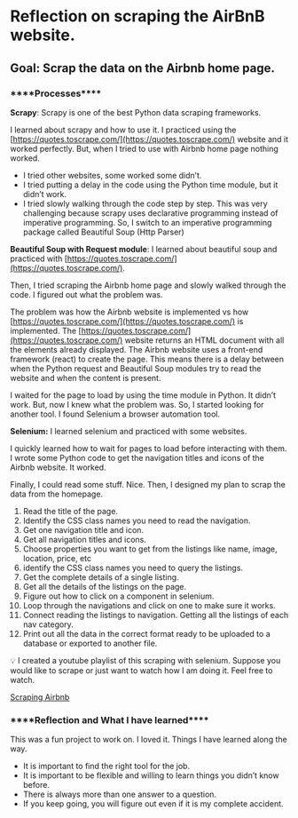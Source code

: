 # Reflection on scraping the AirBnB website.

## Goal: Scrap the data on the Airbnb home page.

### ********\*\*\*\*********Processes********\*\*\*\*********

**Scrapy**: Scrapy is one of the best Python data scraping frameworks.

I learned about scrapy and how to use it. I practiced using the [https://quotes.toscrape.com/](https://quotes.toscrape.com/) website and it worked perfectly. But, when I tried to use with Airbnb home page nothing worked.

- I tried other websites, some worked some didn’t.
- I tried putting a delay in the code using the Python time module, but it didn’t work.
- I tried slowly walking through the code step by step. This was very challenging because scrapy uses declarative programming instead of imperative programming. So, I switch to an imperative programming package called Beautiful Soup (Http Parser)

**Beautiful Soup with Request module**: I learned about beautiful soup and practiced with [https://quotes.toscrape.com/](https://quotes.toscrape.com/).

Then, I tried scraping the Airbnb home page and slowly walked through the code. I figured out what the problem was.

The problem was how the Airbnb website is implemented vs how [https://quotes.toscrape.com/](https://quotes.toscrape.com/) is implemented. The [https://quotes.toscrape.com/](https://quotes.toscrape.com/) website returns an HTML document with all the elements already displayed. The Airbnb website uses a front-end framework (react) to create the page. This means there is a delay between when the Python request and Beautiful Soup modules try to read the website and when the content is present.

I waited for the page to load by using the time module in Python. It didn’t work. But, now I knew what the problem was. So, I started looking for another tool. I found Selenium a browser automation tool.

**Selenium:** I learned selenium and practiced with some websites.

I quickly learned how to wait for pages to load before interacting with them. I wrote some Python code to get the navigation titles and icons of the Airbnb website. It worked.

Finally, I could read some stuff. Nice. Then, I designed my plan to scrap the data from the homepage.

1. Read the title of the page.
2. Identify the CSS class names you need to read the navigation.
3. Get one navigation title and icon.
4. Get all navigation titles and icons.
5. Choose properties you want to get from the listings like name, image, location, price, etc
6. identify the CSS class names you need to query the listings.
7. Get the complete details of a single listing.
8. Get all the details of the listings on the page.
9. Figure out how to click on a component in selenium.
10. Loop through the navigations and click on one to make sure it works.
11. Connect reading the listings to navigation. Getting all the listings of each nav category.
12. Print out all the data in the correct format ready to be uploaded to a database or exported to another file.

<aside>
💡 I created a youtube playlist of this scraping with selenium. Suppose you would like to scrape or just want to watch how I am doing it. Feel free to watch.

</aside>

[Scraping Airbnb](https://youtube.com/playlist?list=PLdIF6sRfbwq7A3aUIkQaSYcdonZZDSgxB)

### **\*\*\*\***Reflection and What I have learned**\*\*\*\***

This was a fun project to work on. I loved it. Things I have learned along the way.

- It is important to find the right tool for the job.
- It is important to be flexible and willing to learn things you didn’t know before.
- There is always more than one answer to a question.
- If you keep going, you will figure out even if it is my complete accident.
